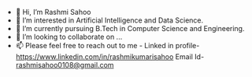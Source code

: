 - 👋 Hi, I’m Rashmi Sahoo
- 👀 I’m interested in Artificial Intelligence and Data Science.
- 🌱 I’m currently pursuing B.Tech in Computer Science and Engineering.
- 💞️ I’m looking to collaborate on ...
- 📫 Please feel free to reach out to me -
       Linked in profile- https://www.linkedin.com/in/rashmikumarisahoo
       Email Id- rashmisahoo0108@gmail.com

<!---
rashmisahoo-developer/rashmisahoo-developer is a ✨ special ✨ repository because its `README.md` (this file) appears on your GitHub profile.
You can click the Preview link to take a look at your changes.
--->

